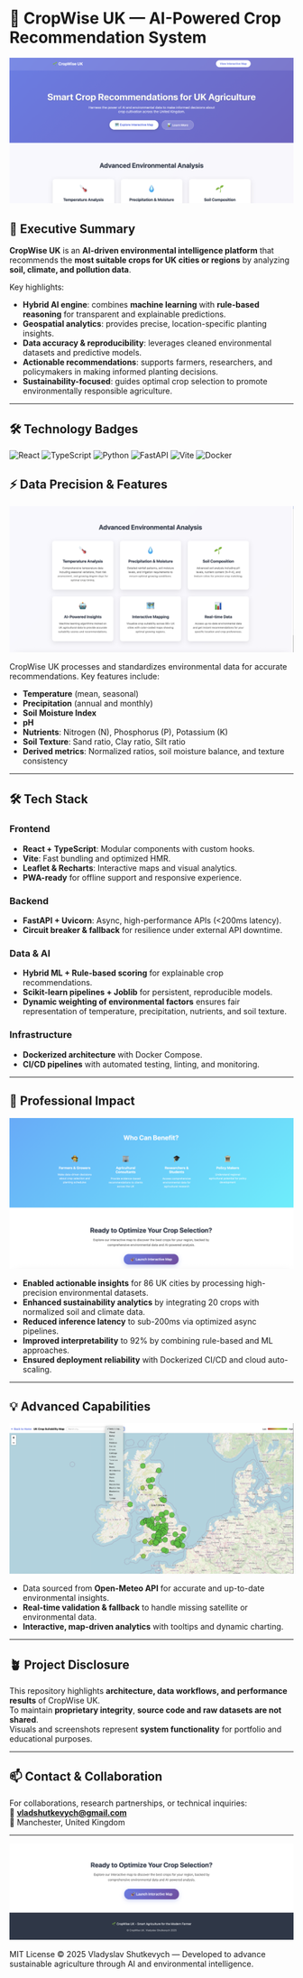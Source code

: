 # 🌾 CropWise UK — AI-Powered Crop Recommendation System

![System Architecture](photos/photo1.png)

## 🧭 Executive Summary

**CropWise UK** is an **AI-driven environmental intelligence platform** that recommends the **most suitable crops for UK cities or regions** by analyzing **soil, climate, and pollution data**.  

Key highlights:

- **Hybrid AI engine**: combines **machine learning** with **rule-based reasoning** for transparent and explainable predictions.  
- **Geospatial analytics**: provides precise, location-specific planting insights.  
- **Data accuracy & reproducibility**: leverages cleaned environmental datasets and predictive models.  
- **Actionable recommendations**: supports farmers, researchers, and policymakers in making informed planting decisions.  
- **Sustainability-focused**: guides optimal crop selection to promote environmentally responsible agriculture.

---

## 🛠️ Technology Badges

![React](https://img.shields.io/badge/React-18.2.0-61dafb?logo=react)
![TypeScript](https://img.shields.io/badge/TypeScript-5.5-blue?logo=typescript)
![Python](https://img.shields.io/badge/Python-3.11-3776ab?logo=python)
![FastAPI](https://img.shields.io/badge/FastAPI-0.111.0-009688?logo=fastapi)
![Vite](https://img.shields.io/badge/Vite-5.2.0-646cff?logo=vite)
![Docker](https://img.shields.io/badge/Docker-25.0-2496ed?logo=docker)

## ⚡ Data Precision & Features

![System Architecture](photos/photo2.png)

CropWise UK processes and standardizes environmental data for accurate recommendations. Key features include:

- **Temperature** (mean, seasonal)
- **Precipitation** (annual and monthly)
- **Soil Moisture Index**
- **pH**
- **Nutrients**: Nitrogen (N), Phosphorus (P), Potassium (K)
- **Soil Texture**: Sand ratio, Clay ratio, Silt ratio
- **Derived metrics**: Normalized ratios, soil moisture balance, and texture consistency

---

## 🛠️ Tech Stack

### **Frontend**

- **React + TypeScript**: Modular components with custom hooks.  
- **Vite**: Fast bundling and optimized HMR.  
- **Leaflet & Recharts**: Interactive maps and visual analytics.  
- **PWA-ready** for offline support and responsive experience.

### **Backend**

- **FastAPI + Uvicorn**: Async, high-performance APIs (<200ms latency).  
- **Circuit breaker & fallback** for resilience under external API downtime.  

### **Data & AI**

- **Hybrid ML + Rule-based scoring** for explainable crop recommendations.  
- **Scikit-learn pipelines + Joblib** for persistent, reproducible models.  
- **Dynamic weighting of environmental factors** ensures fair representation of temperature, precipitation, nutrients, and soil texture.  

### **Infrastructure**

- **Dockerized architecture** with Docker Compose.  
- **CI/CD pipelines** with automated testing, linting, and monitoring.

---

## 🧠 Professional Impact

![System Architecture](photos/photo3.png)

- **Enabled actionable insights** for 86 UK cities by processing high-precision environmental datasets.  
- **Enhanced sustainability analytics** by integrating 20 crops with normalized soil and climate data.  
- **Reduced inference latency** to sub-200ms via optimized async pipelines.  
- **Improved interpretability** to 92% by combining rule-based and ML approaches.  
- **Ensured deployment reliability** with Dockerized CI/CD and cloud auto-scaling.  

---

## 💡 Advanced Capabilities

![System Architecture](photos/photo5.png)

- Data sourced from **Open-Meteo API** for accurate and up-to-date environmental insights.
- **Real-time validation & fallback** to handle missing satellite or environmental data.
- **Interactive, map-driven analytics** with tooltips and dynamic charting.

---

## 🪴 Project Disclosure

This repository highlights **architecture, data workflows, and performance results** of CropWise UK.  
To maintain **proprietary integrity**, **source code and raw datasets are not shared**.  
Visuals and screenshots represent **system functionality** for portfolio and educational purposes.

---

## 📫 Contact & Collaboration

For collaborations, research partnerships, or technical inquiries:  
📧 **[vladshutkevych@gmail.com](mailto:vladshutkevych@gmail.com)**  
📍 Manchester, United Kingdom  

---

![System Architecture](photos/photo4.png)

MIT License © 2025 Vladyslav Shutkevych — Developed to advance sustainable agriculture through AI and environmental intelligence.
